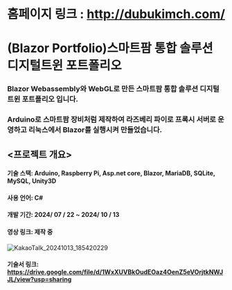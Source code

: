# 홈페이지 링크 : http://dubukimch.com/
# (Blazor Portfolio)스마트팜 통합 솔루션 디지털트윈 포트폴리오

### Blazor Webassembly와 WebGL로 만든 스마트팜 통합 솔루션 디지털트윈 포트폴리오 입니다.

### Arduino로 스마트팜 장비처럼 제작하여 라즈베리 파이로 프록시 서버로 운영하고 리눅스에서 Blazor를 실행시켜 만들었습니다.


## <프로젝트 개요>
#### 기술 스택: Arduino, Raspberry Pi, Asp.net core, Blazor, MariaDB, SQLite, MySQL, Unity3D
#### 사용 언어: C#
#### 개발 기간: 2024/ 07 / 22 ~ 2024/ 10 / 13
#### 영상 링크: 제작 중
![KakaoTalk_20241013_185420229](https://github.com/user-attachments/assets/65a92a16-5483-48c7-ac3e-2b029f5a658e)

#### 기술서 링크: https://drive.google.com/file/d/1WxXUVBkOudEOaz4OenZ5eVOrjtkNWJJL/view?usp=sharing
